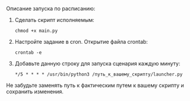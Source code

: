 Описание запуска по расписанию:
1. Сделать скрипт исполняемым:

       chmod +x main.py

2. Настройте задание в cron. Открытие файла crontab:
 

       crontab -e

3. Добавьте данную строку для запуска сценария каждую минуту:

       */5 * * * * /usr/bin/python3 /путь_к_вашему_скрипту/launcher.py

Не забудьте заменять путь к фактическим путем к вашему скрипту и сохранить изменения.